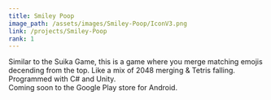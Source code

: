 ```yaml
---
title: Smiley Poop
image_path: /assets/images/Smiley-Poop/IconV3.png
link: /projects/Smiley-Poop
rank: 1
---
```

Similar to the Suika Game, this is a game where you merge matching emojis decending from the top. Like a mix of 2048 merging & Tetris falling.<br>
Programmed with C# and Unity.<br>
Coming soon to the Google Play store for Android.
